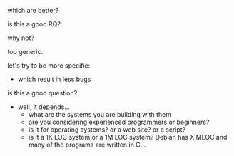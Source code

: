 which are better?

is this a good RQ?

why not?

too generic.

let's try to be more specific:
- which result in less bugs

is this a good question?
- well, it depends... 
	- what are the systems you are building with them
	- are you considering experienced programmers or beginners? 
	- is it for operating systems? or a web site? or a script?
	- is it a 1K LOC system or a 1M LOC system? Debian has X MLOC and many of the programs are written in C...


